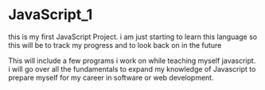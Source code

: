 # JavaScript_1

this is my first JavaScript Project. i am just starting to learn this language so this will be to track my progress and to look back on in the future 

This will include a few programs i work on while teaching myself javascript. i will go over all the fundamentals to expand my knowledge of Javascript to prepare myself for my career in software or web development.

